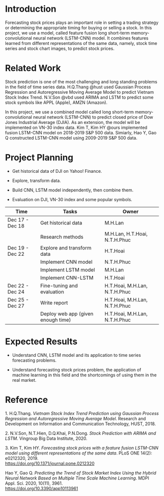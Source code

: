 Introduction
============

Forecasting stock prices plays an important role in setting a trading
strategy or determining the appropriate timing for buying or selling a
stock. In this project, we use a model, called feature fusion long
short-term memory-convolutional neural network (LSTM-CNN) model. It
combines features learned from different representations of the same
data, namely, stock time series and stock chart images, to predict stock
prices.

Related Work
============

Stock prediction is one of the most challenging and long standing
problems in the field of time series data. H.Q.Thang @hust used Gaussian
Process Regression and Autoregressive Moving Average Model to predict
Vietnam Stock Index Trend. N.V.Son @vbd used ARIMA and LSTM to predict
some stock symbols like APPL (Apple), AMZN (Amazon).

In this project, we use a combined model called long short-term
memory-convolutional neural network (LSTM-CNN) to predict closed price
of Dow Jones Industrial Average (DJIA). As an extension, the model will
be implemented on VN-30 index data. Kim T, Kim HY @ours implemented
fusion LSTM-CNN model on 2018-2019 S&P 500 data. Simiarly, Hao Y, Gao Q
constructed LSTM-CNN model using 2009-2019 S&P 500 data.

Project Planning
================

-   Get historical data of DJI on Yahoo! Finance.

-   Explore, transform data.

-   Build CNN, LSTM model independently, then combine them.

-   Evaluation on DJI, VN-30 index and some popular symbols.

| Time            | Tasks                              | Owner                         |
|-----------------|------------------------------------|-------------------------------|
| Dec 17 - Dec 18 | Get historical data                | M.H.Lan                       |
|                 | Research methods                   | M.H.Lan, H.T.Hoai, N.T.H.Phuc |
| Dec 19 - Dec 22 | Explore and transform data         | H.T.Hoai                      |
|                 | Implement CNN model                | N.T.H.Phuc                    |
|                 | Implement LSTM model               | M.H.Lan                       |
|                 | Implement CNN-LSTM                 | H.T.Hoai                      |
| Dec 22 - Dec 24 | Fine-tuning and evaluation         | H.T.Hoai, M.H.Lan, N.T.H.Phuc |
| Dec 25 - Dec 27 | Write report                       | H.T.Hoai, M.H.Lan, N.T.H.Phuc |
|                 | Deploy web app (given enough time) | H.T.Hoai, M.H.Lan, N.T.H.Phuc |

Expected Results
================

-   Understand CNN, LSTM model and its application to time series
    forecasting problems.

-   Understand forecasting stock prices problem, the application of
    machine learning in this field and the shortcomings of using them in
    the real market.

Reference
=========

<span>1.</span> H.Q.Thang. *Vietnam Stock Index Trend Prediction using
Gaussian Process Regression and Autoregressive Moving Average Model*.
Research and Development on Information and Communication Technology,
HUST, 2018.

<span>2.</span> N.V.Son, N.T.Hien, D.Q.Khai, P.N.Dong. *Stock Prediction with ARIMA and
LSTM*. Vingroup Big Data Institute, 2020.

<span>3.</span> Kim T, Kim HY. *Forecasting stock prices with a feature fusion LSTM-CNN
model using different representations of the same data*. PLoS ONE 14(2):
e0212320, 2019.\
<https://doi.org/10.1371/journal.pone.0212320>

Hao Y, Gao Q. *Predicting the Trend of Stock Market Index Using the
Hybrid Neural Network Based on Multiple Time Scale Machine Learning*.
MDPI Appl. Sci. 2020, 10(11), 3961.\
<https://doi.org/10.3390/app10113961>
